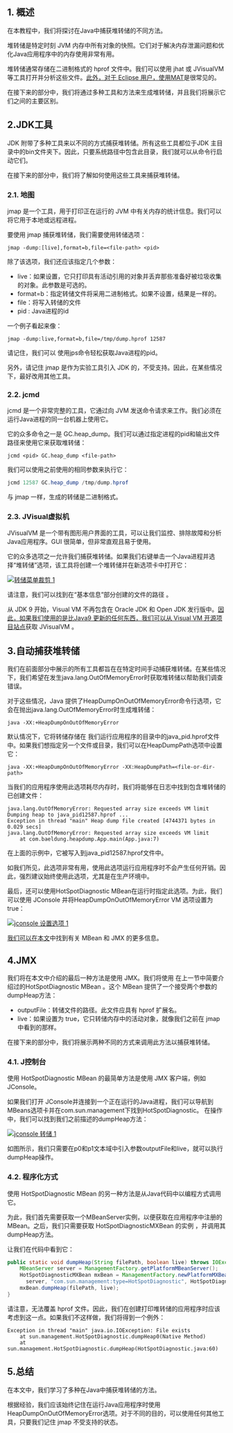## 1. 概述

在本教程中，我们将探讨在Java中捕获堆转储的不同方法。

堆转储是特定时刻 JVM 内存中所有对象的快照。它们对于解决内存泄漏问题和优化Java应用程序中的内存使用非常有用。

堆转储通常存储在二进制格式的 hprof 文件中。我们可以使用 jhat 或 JVisualVM 等工具打开并分析这些文件。[此外，对于 Eclipse 用户，使用MAT](https://www.eclipse.org/mat/)是很常见的。

在接下来的部分中，我们将通过多种工具和方法来生成堆转储，并且我们将展示它们之间的主要区别。

## 2.JDK工具

JDK 附带了多种工具来以不同的方式捕获堆转储。所有这些工具都位于JDK 主目录中的bin文件夹下。因此，只要系统路径中包含此目录，我们就可以从命令行启动它们。

在接下来的部分中，我们将了解如何使用这些工具来捕获堆转储。

### 2.1. 地图

jmap 是一个工具，用于打印正在运行的 JVM 中有关内存的统计信息。我们可以将它用于本地或远程进程。

要使用 jmap 捕获堆转储，我们需要使用转储选项：

```plaintext
jmap -dump:[live],format=b,file=<file-path> <pid>
```

除了该选项，我们还应该指定几个参数：

-   live：如果设置，它只打印具有活动引用的对象并丢弃那些准备好被垃圾收集的对象。此参数是可选的。
-   format=b：指定转储文件将采用二进制格式。如果不设置，结果是一样的。
-   file：将写入转储的文件
-   pid : Java进程的id

一个例子看起来像：

```plaintext
jmap -dump:live,format=b,file=/tmp/dump.hprof 12587
```

请记住，我们可以 使用jps命令轻松获取Java进程的pid。

另外，请记住 jmap 是作为实验工具引入 JDK 的，不受支持。因此，在某些情况下，最好改用其他工具。

### 2.2. jcmd

jcmd 是一个非常完整的工具，它通过向 JVM 发送命令请求来工作。我们必须在运行Java进程的同一台机器上使用它。

它的众多命令之一是 GC.heap_dump。我们可以通过指定进程的pid和输出文件路径来使用它来获取堆转储：

```plaintext
jcmd <pid> GC.heap_dump <file-path>
```

我们可以使用之前使用的相同参数来执行它：

```java
jcmd 12587 GC.heap_dump /tmp/dump.hprof
```

与 jmap 一样，生成的转储是二进制格式。

### 2.3. JVisual虚拟机

JVisualVM 是一个带有图形用户界面的工具，可以让我们监控、排除故障和分析Java应用程序。GUI 很简单，但非常直观且易于使用。

它的众多选项之一允许我们捕获堆转储。如果我们右键单击一个Java进程并选择“堆转储”选项，该工具将创建一个堆转储并在新选项卡中打开它：

[![转储菜单裁剪 1](https://www.baeldung.com/wp-content/uploads/2018/09/dump-menu-cropped-1.png)](https://www.baeldung.com/wp-content/uploads/2018/09/dump-menu-cropped-1.png)

请注意，我们可以找到在“基本信息”部分创建的文件的路径 。

从 JDK 9 开始，Visual VM 不再包含在 Oracle JDK 和 Open JDK 发行版中。[因此，如果我们使用的是比Java9 更新的任何东西，我们可以从 Visual VM 开源项目站点](https://visualvm.github.io/)获取 JVisualVM 。

## 3.自动捕获堆转储

我们在前面部分中展示的所有工具都旨在在特定时间手动捕获堆转储。在某些情况下，我们希望在发生java.lang.OutOfMemoryError时获取堆转储以帮助我们调查错误。

对于这些情况，Java 提供了HeapDumpOnOutOfMemoryError命令行选项，它会在抛出java.lang.OutOfMemoryError时生成堆转储：

```plaintext
java -XX:+HeapDumpOnOutOfMemoryError
```

默认情况下，它将转储存储在 我们运行应用程序的目录中的java_pid<pid>.hprof文件中。如果我们想指定另一个文件或目录，我们可以在HeapDumpPath选项中设置它：

```plaintext
java -XX:+HeapDumpOnOutOfMemoryError -XX:HeapDumpPath=<file-or-dir-path>
```

当我们的应用程序使用此选项耗尽内存时，我们将能够在日志中找到包含堆转储的已创建文件：

```plaintext
java.lang.OutOfMemoryError: Requested array size exceeds VM limit
Dumping heap to java_pid12587.hprof ...
Exception in thread "main" Heap dump file created [4744371 bytes in 0.029 secs]
java.lang.OutOfMemoryError: Requested array size exceeds VM limit
	at com.baeldung.heapdump.App.main(App.java:7)
```

在上面的示例中，它被写入到java_pid12587.hprof文件中。

如我们所见，此选项非常有用，使用此选项运行应用程序时不会产生任何开销。因此，强烈建议始终使用此选项，尤其是在生产环境中。

最后，还可以使用HotSpotDiagnostic MBean在运行时指定此选项。为此，我们可以使用 JConsole 并将HeapDumpOnOutOfMemoryError VM 选项设置为true：

[![jconsole 设置选项 1](https://www.baeldung.com/wp-content/uploads/2018/09/jconsole-setvmoption-1.png)](https://www.baeldung.com/wp-content/uploads/2018/09/jconsole-setvmoption-1.png)

[我们可以在本文](https://www.baeldung.com/java-management-extensions)中找到有关 MBean 和 JMX 的更多信息。

## 4.JMX

我们将在本文中介绍的最后一种方法是使用 JMX。我们将使用 在上一节中简要介绍过的HotSpotDiagnostic MBean 。这个 MBean 提供了一个接受两个参数的dumpHeap方法：

-   outputFile：转储文件的路径。此文件应具有 hprof 扩展名。
-   live：如果设置为 true，它只转储内存中的活动对象，就像我们之前在 jmap 中看到的那样。

在接下来的部分中，我们将展示两种不同的方式来调用此方法以捕获堆转储。

### 4.1. J控制台

使用 HotSpotDiagnostic MBean 的最简单方法是使用 JMX 客户端，例如 JConsole。

如果我们打开 JConsole并连接到一个正在运行的Java进程，我们可以导航到MBeans选项卡并在com.sun.management下找到HotSpotDiagnostic。 在操作中，我们可以找到我们之前描述的dumpHeap方法：

[![jconsole 转储 1](https://www.baeldung.com/wp-content/uploads/2018/09/jconsole-dump-1.png)](https://www.baeldung.com/wp-content/uploads/2018/09/jconsole-dump-1.png)

如图所示，我们只需要在p0和p1文本域中引入参数outputFile和live，就可以执行dumpHeap操作。

### 4.2. 程序化方式

使用 HotSpotDiagnostic MBean 的另一种方法是从Java代码中以编程方式调用它。

为此，我们首先需要获取一个MBeanServer实例，以便获取在应用程序中注册的 MBean。之后，我们只需要获取 HotSpotDiagnosticMXBean 的实例 ，并调用其dumpHeap方法。

让我们在代码中看到它：

```java
public static void dumpHeap(String filePath, boolean live) throws IOException {
    MBeanServer server = ManagementFactory.getPlatformMBeanServer();
    HotSpotDiagnosticMXBean mxBean = ManagementFactory.newPlatformMXBeanProxy(
      server, "com.sun.management:type=HotSpotDiagnostic", HotSpotDiagnosticMXBean.class);
    mxBean.dumpHeap(filePath, live);
}
```

请注意，无法覆盖 hprof 文件。因此，我们在创建打印堆转储的应用程序时应该考虑到这一点。如果我们不这样做，我们将得到一个例外：

```plaintext
Exception in thread "main" java.io.IOException: File exists
	at sun.management.HotSpotDiagnostic.dumpHeap0(Native Method)
	at sun.management.HotSpotDiagnostic.dumpHeap(HotSpotDiagnostic.java:60)
```

## 5.总结

在本文中，我们学习了多种在Java中捕获堆转储的方法。

根据经验，我们应该始终记住在运行Java应用程序时使用HeapDumpOnOutOfMemoryError选项。对于不同的目的，可以使用任何其他工具，只要我们记住 jmap 不受支持的状态。